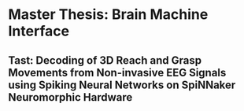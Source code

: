# Master Thesis: Brain Machine Interface
## Tast: Decoding of 3D Reach and Grasp Movements from Non-invasive EEG Signals using Spiking Neural Networks on SpiNNaker Neuromorphic Hardware
